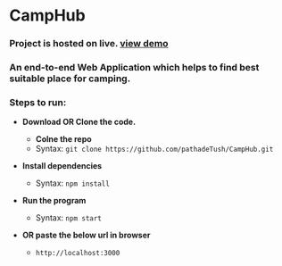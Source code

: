# CampHub

### Project is hosted on live. [view demo](https://camphub21.herokuapp.com)
### An end-to-end Web Application which helps to find best suitable place for camping. 

### Steps to run:

- **Download OR Clone the code.**
  - **Colne the repo**
  - Syntax: `git clone https://github.com/pathadeTush/CampHub.git`

- **Install dependencies**
  - Syntax: `npm install`

- **Run the program**
  - Syntax: `npm start`
  
- **OR paste the below url in browser**
  - `http://localhost:3000`
